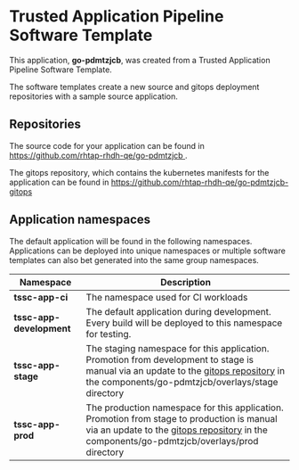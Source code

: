 # Trusted Application Pipeline Software Template

This application, **go-pdmtzjcb**, was created from a Trusted Application Pipeline Software Template.

The software templates create a new source and gitops deployment repositories with a sample source application. 

## Repositories

The source code for your application can be found in [https://github.com/rhtap-rhdh-qe/go-pdmtzjcb ](https://github.com/rhtap-rhdh-qe/go-pdmtzjcb ).
 
The gitops repository, which contains the kubernetes manifests for the application can be found in 
[https://github.com/rhtap-rhdh-qe/go-pdmtzjcb-gitops ](https://github.com/rhtap-rhdh-qe/go-pdmtzjcb-gitops ) 

## Application namespaces 

The default application will be found in the following namespaces. Applications can be deployed into unique namespaces or multiple software templates can also bet generated into the same group namespaces.  

|  Namespace   |  Description   |  
| -------- | -------- |
| **tssc-app-ci** | The namespace used for CI workloads |
| **tssc-app-development** | The default application during development. Every build will be deployed to this namespace for testing. |
| **tssc-app-stage** | The staging namespace for this application. Promotion from development to stage is manual via an update to the [gitops repository](https://github.com/rhtap-rhdh-qe/go-pdmtzjcb-gitops ) in the components/go-pdmtzjcb/overlays/stage directory |
| **tssc-app-prod** | The production namespace for this application. Promotion from stage to production is manual via an update to the [gitops repository](https://github.com/rhtap-rhdh-qe/go-pdmtzjcb-gitops ) in the components/go-pdmtzjcb/overlays/prod directory |
